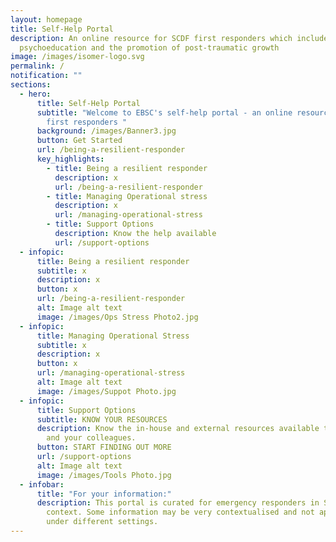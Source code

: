 ```yaml
---
layout: homepage
title: Self-Help Portal
description: An online resource for SCDF first responders which includes
  psychoeducation and the promotion of post-traumatic growth
image: /images/isomer-logo.svg
permalink: /
notification: ""
sections:
  - hero:
      title: Self-Help Portal
      subtitle: "Welcome to EBSC's self-help portal - an online resource for SCDF's
        first responders "
      background: /images/Banner3.jpg
      button: Get Started
      url: /being-a-resilient-responder
      key_highlights:
        - title: Being a resilient responder
          description: x
          url: /being-a-resilient-responder
        - title: Managing Operational stress
          description: x
          url: /managing-operational-stress
        - title: Support Options
          description: Know the help available
          url: /support-options
  - infopic:
      title: Being a resilient responder
      subtitle: x
      description: x
      button: x
      url: /being-a-resilient-responder
      alt: Image alt text
      image: /images/Ops Stress Photo2.jpg
  - infopic:
      title: Managing Operational Stress
      subtitle: x
      description: x
      button: x
      url: /managing-operational-stress
      alt: Image alt text
      image: /images/Suppot Photo.jpg
  - infopic:
      title: Support Options
      subtitle: KNOW YOUR RESOURCES
      description: Know the in-house and external resources available to support you
        and your colleagues.
      button: START FINDING OUT MORE
      url: /support-options
      alt: Image alt text
      image: /images/Tools Photo.jpg
  - infobar:
      title: "For your information:"
      description: This portal is curated for emergency responders in Singapore's
        context. Some information may be very contextualised and not applicable
        under different settings.
---
```

